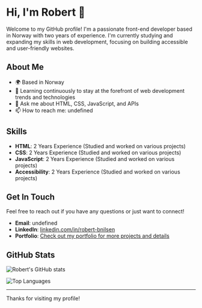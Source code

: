 # Hi, I'm Robert 👋

Welcome to my GitHub profile! I'm a passionate front-end developer based in Norway with two years of experience. I'm currently studying and expanding my skills in web development, focusing on building accessible and user-friendly websites.

## About Me

- 🌍 Based in Norway
- 🌱 Learning continuously to stay at the forefront of web development trends and technologies
- 💬 Ask me about HTML, CSS, JavaScript, and APIs
- 📫 How to reach me: undefined

## Skills

- **HTML**: 2 Years Experience (Studied and worked on various projects)
- **CSS**: 2 Years Experience (Studied and worked on various projects)
- **JavaScript**: 2 Years Experience (Studied and worked on various projects)
- **Accessibility**: 2 Years Experience (Studied and worked on various projects)

## Get In Touch

Feel free to reach out if you have any questions or just want to connect!

- **Email**: undefined
- **LinkedIn**: [linkedin.com/in/robert-bnilsen](www.linkedin.com/in/robert-bnilsen)
- **Portfolio**: [Check out my portfolio for more projects and details](https://portfolio.com)

## GitHub Stats

![Robert's GitHub stats](https://github-readme-stats.vercel.app/api?username=padletut&show_icons=true&theme=dark)

![Top Languages](https://github-readme-stats.vercel.app/api/top-langs/?username=padletut&layout=compact&theme=dark)

---

Thanks for visiting my profile!
